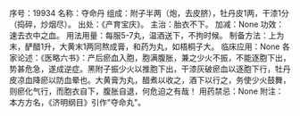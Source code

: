 序号：19934
名称：夺命丹
组成：附子半两（炮，去皮脐），牡丹皮1两，干漆1分（捣碎，炒烟尽）。
出处：《产育宝庆》。
主治：胎衣不下。
加减：None
功效：速去衣中之血。
用法用量：每服5-7丸，温酒送下，不拘时候。
制备方法：上为末，酽醋1升，大黄末1两同熬成膏，和药为丸，如梧桐子大。
临床应用：None
各家论述：《医略六书》：产后瘀血入胞，胞满腹胀，兼之少火不振，不能逐胞下出，势甚危急，遂成逆症。黑附子振少火以推胞下出，干漆灰破瘀血以逐胞下行，牡丹皮凉血降瘀以防血晕也。大黄膏为丸，醋煮以收之，酒下以行之，务使少火鼓舞，则瘀化气行，而胞衣自下，腹胀自退，何危迫之有哉！
用药禁忌：None
附注：本方方名，《济明纲目》引作"夺命丸"。
